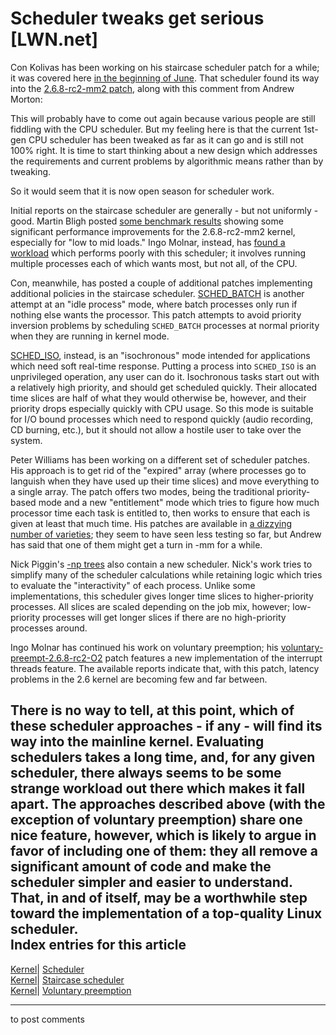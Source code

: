 # Scheduler tweaks get serious [LWN.net]

Con Kolivas has been working on his staircase scheduler patch for a while; it was covered here [in the beginning of June](/Articles/86957/). That scheduler found its way into the [2.6.8-rc2-mm2 patch](/Articles/96036/), along with this comment from Andrew Morton: 

This will probably have to come out again because various people are still fiddling with the CPU scheduler. But my feeling here is that the current 1st-gen CPU scheduler has been tweaked as far as it can go and is still not 100% right. It is time to start thinking about a new design which addresses the requirements and current problems by algorithmic means rather than by tweaking. 

So it would seem that it is now open season for scheduler work. 

Initial reports on the staircase scheduler are generally - but not uniformly - good. Martin Bligh posted [some benchmark results](/Articles/96556/) showing some significant performance improvements for the 2.6.8-rc2-mm2 kernel, especially for "low to mid loads." Ingo Molnar, instead, has [found a workload](/Articles/96562/) which performs poorly with this scheduler; it involves running multiple processes each of which wants most, but not all, of the CPU. 

Con, meanwhile, has posted a couple of additional patches implementing additional policies in the staircase scheduler. [SCHED_BATCH](/Articles/96494/) is another attempt at an "idle process" mode, where batch processes only run if nothing else wants the processor. This patch attempts to avoid priority inversion problems by scheduling `SCHED_BATCH` processes at normal priority when they are running in kernel mode. 

[SCHED_ISO](/Articles/96495/), instead, is an "isochronous" mode intended for applications which need soft real-time response. Putting a process into `SCHED_ISO` is an unprivileged operation, any user can do it. Isochronous tasks start out with a relatively high priority, and should get scheduled quickly. Their allocated time slices are half of what they would otherwise be, however, and their priority drops especially quickly with CPU usage. So this mode is suitable for I/O bound processes which need to respond quickly (audio recording, CD burning, etc.), but it should not allow a hostile user to take over the system. 

Peter Williams has been working on a different set of scheduler patches. His approach is to get rid of the "expired" array (where processes go to languish when they have used up their time slices) and move everything to a single array. The patch offers two modes, being the traditional priority-based mode and a new "entitlement" mode which tries to figure how much processor time each task is entitled to, then works to ensure that each is given at least that much time. His patches are available in [a dizzying number of varieties](/Articles/96035/); they seem to have seen less testing so far, but Andrew has said that one of them might get a turn in -mm for a while. 

Nick Piggin's [-np trees](http://www.kerneltrap.org/~npiggin/) also contain a new scheduler. Nick's work tries to simplify many of the scheduler calculations while retaining logic which tries to evaluate the "interactivity" of each process. Unlike some implementations, this scheduler gives longer time slices to higher-priority processes. All slices are scaled depending on the job mix, however; low-priority processes will get longer slices if there are no high-priority processes around. 

Ingo Molnar has continued his work on voluntary preemption; his [voluntary-preempt-2.6.8-rc2-O2](/Articles/95981/) patch features a new implementation of the interrupt threads feature. The available reports indicate that, with this patch, latency problems in the 2.6 kernel are becoming few and far between. 

There is no way to tell, at this point, which of these scheduler approaches \- if any - will find its way into the mainline kernel. Evaluating schedulers takes a long time, and, for any given scheduler, there always seems to be some strange workload out there which makes it fall apart. The approaches described above (with the exception of voluntary preemption) share one nice feature, however, which is likely to argue in favor of including one of them: they all remove a significant amount of code and make the scheduler simpler and easier to understand. That, in and of itself, may be a worthwhile step toward the implementation of a top-quality Linux scheduler.  
Index entries for this article  
---  
[Kernel](/Kernel/Index)| [Scheduler](/Kernel/Index#Scheduler)  
[Kernel](/Kernel/Index)| [Staircase scheduler](/Kernel/Index#Staircase_scheduler)  
[Kernel](/Kernel/Index)| [Voluntary preemption](/Kernel/Index#Voluntary_preemption)  
  


* * *

to post comments 
